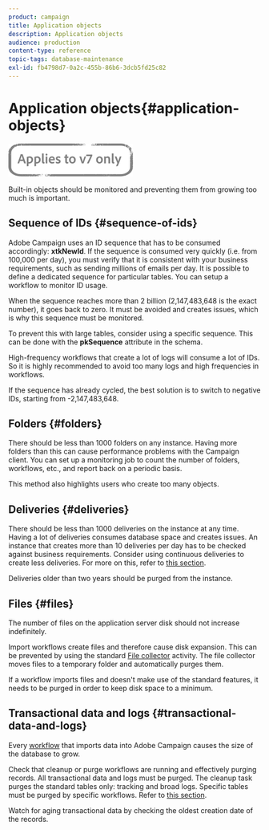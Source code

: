 ```yaml
---
product: campaign
title: Application objects
description: Application objects
audience: production
content-type: reference
topic-tags: database-maintenance
exl-id: fb4798d7-0a2c-455b-86b6-3dcb5fd25c82
---
```

# Application objects{#application-objects}

![](../../assets/v7-only.svg)

Built-in objects should be monitored and preventing them from growing too much is important.

## Sequence of IDs {#sequence-of-ids}

Adobe Campaign uses an ID sequence that has to be consumed accordingly: **xtkNewId**. If the sequence is consumed very quickly (i.e. from 100,000 per day), you must verify that it is consistent with your business requirements, such as sending millions of emails per day. It is possible to define a dedicated sequence for particular tables. You can setup a workflow to monitor ID usage.

When the sequence reaches more than 2 billion (2,147,483,648 is the exact number), it goes back to zero. It must be avoided and creates issues, which is why this sequence must be monitored.

To prevent this with large tables, consider using a specific sequence. This can be done with the **pkSequence** attribute in the schema.

High-frequency workflows that create a lot of logs will consume a lot of IDs. So it is highly recommended to avoid too many logs and high frequencies in workflows.

If the sequence has already cycled, the best solution is to switch to negative IDs, starting from -2,147,483,648.

## Folders {#folders}

There should be less than 1000 folders on any instance. Having more folders than this can cause performance problems with the Campaign client. You can set up a monitoring job to count the number of folders, workflows, etc., and report back on a periodic basis.

This method also highlights users who create too many objects.

## Deliveries {#deliveries}

There should be less than 1000 deliveries on the instance at any time. Having a lot of deliveries consumes database space and creates issues. An instance that creates more than 10 deliveries per day has to be checked against business requirements. Consider using continuous deliveries to create less deliveries. For more on this, refer to [this section](../../workflow/using/continuous-delivery.md).

Deliveries older than two years should be purged from the instance.

## Files {#files}

The number of files on the application server disk should not increase indefinitely.

Import workflows create files and therefore cause disk expansion. This can be prevented by using the standard [File collector](../../workflow/using/file-collector.md) activity. The file collector moves files to a temporary folder and automatically purges them.

If a workflow imports files and doesn't make use of the standard features, it needs to be purged in order to keep disk space to a minimum.

## Transactional data and logs {#transactional-data-and-logs}

Every [workflow](../../workflow/using/data-life-cycle.md#work-table) that imports data into Adobe Campaign causes the size of the database to grow.

Check that cleanup or purge workflows are running and effectively purging records. All transactional data and logs must be purged. The cleanup task purges the standard tables only: tracking and broad logs. Specific tables must be purged by specific workflows. Refer to [this section](../../workflow/using/monitoring-workflow-execution.md#purging-the-logs).

Watch for aging transactional data by checking the oldest creation date of the records.
